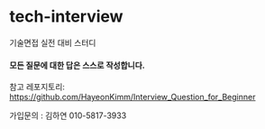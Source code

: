# tech-interview

기술면접 실전 대비 스터디

#### 모든 질문에 대한 답은 스스로 작성합니다. 

참고 레포지토리: https://github.com/HayeonKimm/Interview_Question_for_Beginner


가입문의 : 김하연 010-5817-3933
